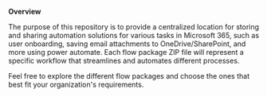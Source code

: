 **Overview**

The purpose of this repository is to provide a centralized location for storing and sharing automation solutions for various tasks in Microsoft 365, such as user onboarding, saving email attachments to OneDrive/SharePoint, and more using power automate. Each flow package ZIP file will represent a specific workflow that streamlines and automates different processes.

Feel free to explore the different flow packages and choose the ones that best fit your organization's requirements.
